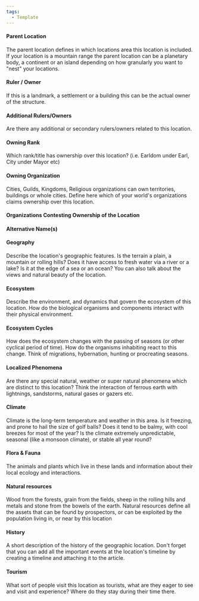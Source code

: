 ```yaml
---
tags:
  - Template
---
```

#### Parent Location



The parent location defines in which locations area this location is included. If your location is a mountain range the parent location can be a planetary body, a continent or an island depending on how granularly you want to "nest" your locations.


#### Ruler / Owner



If this is a landmark, a settlement or a building this can be the actual owner of the structure.



#### Additional Rulers/Owners



Are there any additional or secondary rulers/owners related to this location.


#### Owning Rank



Which rank/title has ownership over this location? (i.e. Earldom under Earl, City under Mayor etc)



#### Owning Organization



Cities, Guilds, Kingdoms, Religious organizations can own territories, buildings or whole cities. Define here which of your world's organizations claims ownership over this location.



#### Organizations Contesting Ownership of the Location





#### Alternative Name(s)

#### Geography



Describe the location's geographic features. Is the terrain a plain, a mountain or rolling hills? Does it have access to fresh water via a river or a lake? Is it at the edge of a sea or an ocean? You can also talk about the views and natural beauty of the location.

#### Ecosystem



Describe the environment, and dynamics that govern the ecosystem of this location. How do the biological organisms and components interact with their physical environment.

#### Ecosystem Cycles


How does the ecosystem changes with the passing of seasons (or other cyclical period of time). How do the organisms inhabiting react to this change. Think of migrations, hybernation, hunting or procreating seasons.

#### Localized Phenomena



Are there any special natural, weather or super natural phenomena which are distinct to this location? Think the interaction of ferrous earth with lightnings, sandstorms, natural gases or gazers etc.

#### Climate


Climate is the long-term temperature and weather in this area. Is it freezing, and prone to hail the size of golf balls? Does it tend to be balmy, with cool breezes for most of the year? Is the climate extremely unpredictable, seasonal (like a monsoon climate), or stable all year round?

#### Flora & Fauna


The animals and plants which live in these lands and information about their local ecology and interactions.

#### Natural resources



Wood from the forests, grain from the fields, sheep in the rolling hills and metals and stone from the bowels of the earth. Natural resources define all the assets that can be found by prospectors, or can be exploited by the population living in, or near by this location

#### History



A short description of the history of the geographic location. Don't forget that you can add all the important events at the location's timeline by creating a timeline and attaching it to the article.

#### Tourism



What sort of people visit this location as tourists, what are they eager to see and visit and experience? Where do they stay during their time there.